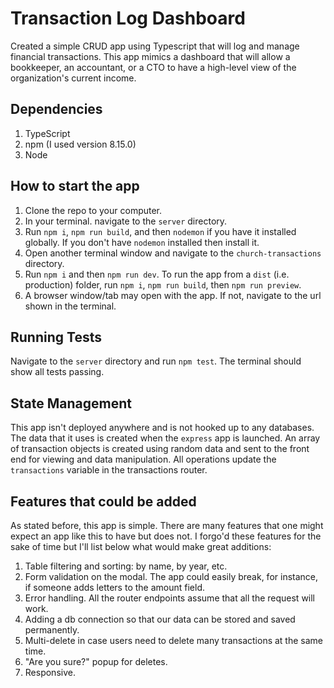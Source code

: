 # Transaction Log Dashboard

Created a simple CRUD app using Typescript that will log and manage financial transactions. This app mimics a dashboard that will allow a bookkeeper, an accountant, or a CTO to have a high-level view of the organization's current income.

## Dependencies

1. TypeScript
2. npm (I used version 8.15.0)
3. Node

## How to start the app

1. Clone the repo to your computer.
2. In your terminal. navigate to the `server` directory.
3. Run `npm i`, `npm run build`, and then `nodemon` if you have it installed globally. If you don't have `nodemon` installed then install it.
4. Open another terminal window and navigate to the `church-transactions` directory.
5. Run `npm i` and then `npm run dev`. To run the app from a `dist` (i.e. production) folder, run `npm i`, `npm run build`, then `npm run preview`.
6. A browser window/tab may open with the app. If not, navigate to the url shown in the terminal.

## Running Tests

Navigate to the `server` directory and run `npm test`. The terminal should show all tests passing.

## State Management

This app isn't deployed anywhere and is not hooked up to any databases. The data that it uses is created when the `express` app is launched. An array of transaction objects is created using random data and sent to the front end for viewing and data manipulation. All operations update the `transactions` variable in the transactions router.

## Features that could be added

As stated before, this app is simple. There are many features that one might expect an app like this to have but does not. I forgo'd these features for the sake of time but I'll list below what would make great additions:

1. Table filtering and sorting: by name, by year, etc.
2. Form validation on the modal. The app could easily break, for instance, if someone adds letters to the amount field.
3. Error handling. All the router endpoints assume that all the request will work.
4. Adding a db connection so that our data can be stored and saved permanently.
5. Multi-delete in case users need to delete many transactions at the same time.
6. "Are you sure?" popup for deletes.
7. Responsive.
